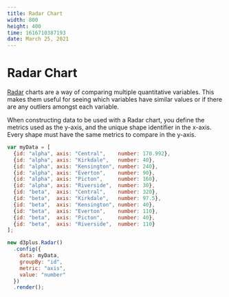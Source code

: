 ```yaml
---
title: Radar Chart
width: 800
height: 400
time: 1616710387193
date: March 25, 2021
---
```


# Radar Chart

[Radar](http://d3plus.org/docs/#Radar) charts are a way of comparing multiple quantitative variables. This makes them useful for seeing which variables have similar values or if there are any outliers amongst each variable.

When constructing data to be used with a Radar chart, you define the metrics used as the y-axis, and the unique shape identifier in the x-axis. Every shape must have the same metrics to compare in the y-axis.

```js
var myData = [
  {id: "alpha", axis: "Central",    number: 170.992},
  {id: "alpha", axis: "Kirkdale",   number: 40},
  {id: "alpha", axis: "Kensington", number: 240},
  {id: "alpha", axis: "Everton",    number: 90},
  {id: "alpha", axis: "Picton",     number: 160},
  {id: "alpha", axis: "Riverside",  number: 30},
  {id: "beta",  axis: "Central",    number: 320},
  {id: "beta",  axis: "Kirkdale",   number: 97.5},
  {id: "beta",  axis: "Kensington", number: 40},
  {id: "beta",  axis: "Everton",    number: 110},
  {id: "beta",  axis: "Picton",     number: 40},
  {id: "beta",  axis: "Riverside",  number: 110}
];

new d3plus.Radar()
  .config({
    data: myData,
    groupBy: "id",
    metric: "axis",
    value: "number"
  })
  .render();
```
